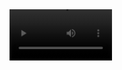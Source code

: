 <video src='https://synthesia-ttv-data.s3-eu-west-1.amazonaws.com/video_data/3b665bff-f985-4f4f-bed7-b65d40700a02/transfers/target_transfer.mp4' width=180/>

a platform that respects freedom of speech and allows you to meet people with different views
https://realamericans.herokuapp.com/
